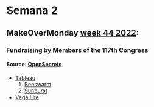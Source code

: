 # Semana 2

## MakeOverMonday [week 44 2022](https://data.world/makeovermonday/2022w44):
### Fundraising by Members of the 117th Congress
#### Source: [OpenSecrets](https://www.opensecrets.org/members-of-congress/members-list)

* [Tableau](https://quarkzis.github.io/infovis/s2/tableau.html)
  1. [Beeswarm](https://quarkzis.github.io/infovis/s2/beeswarm.html)
  2. [Sunburst](https://quarkzis.github.io/infovis/s2/sunburst.html)
* [Vega Lite](https://quarkzis.github.io/infovis/s2/vegalite.html)

